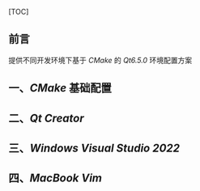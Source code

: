 [TOC]

## 前言

提供不同开发环境下基于 *CMake* 的 *Qt6.5.0* 环境配置方案

## 一、*CMake* 基础配置



## 二、*Qt Creator*



## 三、*Windows Visual Studio 2022*



## 四、*MacBook Vim*

